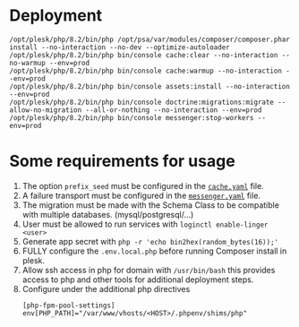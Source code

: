 
# Deployment

```
/opt/plesk/php/8.2/bin/php /opt/psa/var/modules/composer/composer.phar install --no-interaction --no-dev --optimize-autoloader
/opt/plesk/php/8.2/bin/php bin/console cache:clear --no-interaction --no-warmup --env=prod
/opt/plesk/php/8.2/bin/php bin/console cache:warmup --no-interaction --env=prod
/opt/plesk/php/8.2/bin/php bin/console assets:install --no-interaction --env=prod
/opt/plesk/php/8.2/bin/php bin/console doctrine:migrations:migrate --allow-no-migration --all-or-nothing --no-interaction --env=prod
/opt/plesk/php/8.2/bin/php bin/console messenger:stop-workers --env=prod
```

# Some requirements for usage

1. The option `prefix_seed` must be configured in the [`cache.yaml`](config/packages/cache.yaml) file.
2. A failure transport must be configured in the [`messenger.yaml`](config/packages/messenger.yaml) file.
3. The migration must be made with the Schema Class to be compatible with multiple databases. (mysql/postgresql/...)
4. User must be allowed to run services with `loginctl enable-linger <user>`
5. Generate app secret with `php -r 'echo bin2hex(random_bytes(16));'`
6. FULLY configure the `.env.local.php` before running Composer install in plesk.
7. Allow ssh access in php for domain with `/usr/bin/bash` this provides access to php and other tools for additional deployment steps.
8. Configure under the additional php directives
   ```
   [php-fpm-pool-settings] 
   env[PHP_PATH]="/var/www/vhosts/<HOST>/.phpenv/shims/php"
    ```